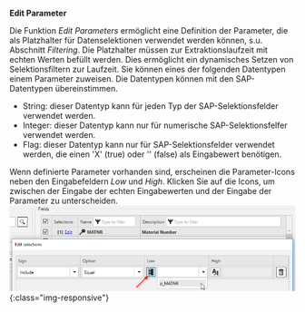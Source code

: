 **Edit Parameter**<br/>

Die Funktion *Edit Parameters* ermöglicht eine Definition der Parameter, die als Platzhalter für Datenselektionen verwendet werden können, s.u. Abschnitt *Filtering*. Die Platzhalter müssen zur Extraktionslaufzeit mit echten Werten befüllt werden. Dies ermöglicht ein dynamisches Setzen von Selektionsfiltern zur Laufzeit.
Sie können eines der folgenden Datentypen einem Parameter zuweisen. Die Datentypen können mit den SAP-Datentypen übereinstimmen. 
- String: dieser Datentyp kann für jeden Typ der SAP-Selektionsfelder verwendet werden.
- Integer: dieser Datentyp kann nur für numerische SAP-Selektionsfelfer verwendet werden.
- Flag: dieser Datentyp kann nur für SAP-Selektionsfelder verwendet werden, die einen 'X'&nbsp;(true) oder ''&nbsp;(false) als Eingabewert benötigen. <br>

Wenn definierte Parameter vorhanden sind, erscheinen die Parameter-Icons neben den Eingabefeldern *Low* und *High*. 
Klicken Sie auf die Icons, um zwischen der Eingabe der echten Eingabewerten und der Eingabe der Parameter zu unterscheiden. <br>
![ODP Selection With Parameters](/img/content/odp/odp-selection-with-parameters.png){:class="img-responsive"}